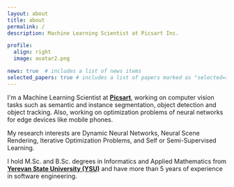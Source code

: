 ```yaml
---
layout: about
title: about
permalink: /
description: Machine Learning Scientist at Picsart Inc.

profile:
  align: right
  image: avatar2.png

news: true  # includes a list of news items
selected_papers: true # includes a list of papers marked as "selected={true}"
---
```


I'm a Machine Learning Scientist at <strong><a href="https://www.picsart.com" target="_blank">Picsart</a></strong>, 
working on computer vision tasks such as semantic and instance segmentation, object detection and object tracking. 
Also, working on optimization problems of neural networks for edge devices like mobile phones.

My research interests are Dynamic Neural Networks, Neural Scene Rendering, 
Iterative Optimization Problems, and Self or Semi-Supervised Learning.

I hold M.Sc. and B.Sc. degrees in Informatics and Applied Mathematics
from <strong><a href="http://www.ysu.am/ysu/en" target="_blank">Yerevan State University (YSU)</a></strong> 
and have more than 5 years of experience in software engineering.
